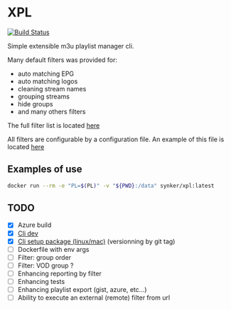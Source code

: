 # XPL

[![Build Status](https://dev.azure.com/fazzaniheni/XPL/_apis/build/status/Fazzani.pliptvcli?branchName=master)](https://dev.azure.com/fazzaniheni/XPL/_build/latest?definitionId=1&branchName=master)

Simple extensible m3u playlist manager cli.

Many default filters was provided for:

- auto matching EPG
- auto matching logos
- cleaning stream names
- grouping streams
- hide groups
- and many others filters

The full filter list is located [here](pliptv/pl_filters)

All filters are configurable by a configuration file. An example of this file is located [here](data/config_playlist.yaml)

## Examples of use

```bash
docker run --rm -e "PL=$(PL)" -v "${PWD}:/data" synker/xpl:latest
```

## TODO

- [x] Azure build
- [x] [Cli dev][cli_dev]
- [x] [Cli setup package (linux/mac)][cli_pkg] (versionning by git tag)
- [ ] Dockerfile with env args
- [ ] Filter: group order
- [ ] Filter: VOD group ?
- [ ] Enhancing reporting by filter
- [ ] Enhancing tests
- [ ] Enhancing playlist export (gist, azure, etc...)
- [ ] Ability to execute an external (remote) filter from url

[cli_dev]:https://codeburst.io/building-beautiful-command-line-interfaces-with-python-26c7e1bb54df
[cli_pkg]:https://python-packaging.readthedocs.io/en/latest/command-line-scripts.html
